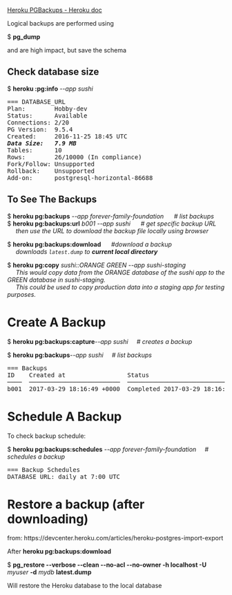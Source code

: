 [Heroku PGBackups - Heroku doc](https://devcenter.heroku.com/articles/heroku-postgres-backups)

Logical backups are performed using  

$ <b>pg_dump</b>  

and are high impact,  but save the schema


<h2>Check database size</h2>
$ <b>heroku :pg:info</b> <em>--app sushi</em>
<pre>
=== DATABASE_URL
Plan:        Hobby-dev
Status:      Available
Connections: 2/20
PG Version:  9.5.4
Created:     2016-11-25 18:45 UTC
<b><em>Data Size:   7.9 MB</em></b>
Tables:      10
Rows:        26/10000 (In compliance)
Fork/Follow: Unsupported
Rollback:    Unsupported
Add-on:      postgresql-horizontal-86688
</pre>

<h2>To See The Backups</h2>

$ <b>heroku pg:backups</b> <em>--app forever-family-foundation</em>  <em>&nbsp;&nbsp;&nbsp;&nbsp;&nbsp;# list backups</em>   
$ <b>heroku pg:backups:url</b> <em>b001 --app sushi</em> <em>&nbsp;&nbsp;&nbsp;&nbsp;&nbsp;# get specific backup URL</em>   
&nbsp;&nbsp;&nbsp;&nbsp;&nbsp;<em>then use the URL to download the backup file locally using browser</em>

$ <b>heroku pg:backups:download</b>    <em>&nbsp;&nbsp;&nbsp;&nbsp;&nbsp;#download a backup</em>   
&nbsp;&nbsp;&nbsp;&nbsp;&nbsp;<em>downloads `latest.dump` to <b>current local directory</b></em>  

$ <b>heroku pg:copy</b> <em>sushi::ORANGE GREEN --app sushi-staging</em>  
&nbsp;&nbsp;&nbsp;&nbsp;&nbsp;<em>This would copy data from the ORANGE database of the sushi app to the GREEN database in sushi-staging.   
&nbsp;&nbsp;&nbsp;&nbsp;&nbsp;This could be used to copy production data into a staging app for testing purposes.</em>


<h1>Create A Backup</h1>   

$ <b>heroku pg:backups:capture</b><em>--app sushi</em>&nbsp;&nbsp;&nbsp;&nbsp;&nbsp;<em># creates a backup</em> 

$ <b>heroku pg:backups</b><em>--app sushi</em>&nbsp;&nbsp;&nbsp;&nbsp;&nbsp;<em># list backups</em> 
<pre>
=== Backups
ID    Created at                 Status                               Size     Database
────  ─────────────────────────  ───────────────────────────────────  ───────  ────────
b001  2017-03-29 18:16:49 +0000  Completed 2017-03-29 18:16:51 +0000  20.11kB  DATABASE
</pre>

<h1>Schedule A Backup</h1>
To check backup schedule:  

$ <b>heroku pg:backups:schedules</b> <em>--app forever-family-foundation</em>&nbsp;&nbsp;&nbsp;&nbsp;&nbsp;<em># schedules a backup</em> 
<pre>
=== Backup Schedules
DATABASE_URL: daily at 7:00 UTC
</pre>

<h1>Restore a backup (after downloading)</h1>   
from: https://devcenter.heroku.com/articles/heroku-postgres-import-export   

After <b>heroku pg:backups:download</b>   

$ <b>pg_restore --verbose --clean --no-acl --no-owner -h localhost -U</b> <em>myuser</em> <b>-d</b> <em>mydb</em> <b>latest.dump</b>  

Will restore the Heroku database to the local database
